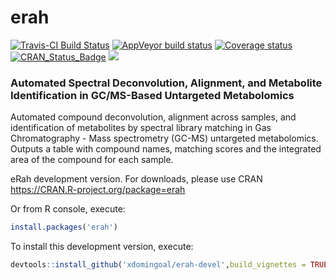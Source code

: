 # erah

[![Travis-CI Build Status](https://travis-ci.org/xdomingoal/erah-devel.svg?branch=devel)](https://travis-ci.org/xdomingoal/erah-devel)
[![AppVeyor build status](https://ci.appveyor.com/api/projects/status/github/xdomingoal/erah-devel?branch=devel&svg=true)](https://ci.appveyor.com/project/xdomingoal/erah-devel)
[![Coverage status](https://codecov.io/gh/xdomingoal/erah-devel/branch/master/graph/badge.svg)](https://codecov.io/github/xdomingoal/erah-devel?branch=devel)
[![CRAN_Status_Badge](http://www.r-pkg.org/badges/version/erah)](https://cran.r-project.org/package=erah)
[![](http://cranlogs.r-pkg.org/badges/erah)](http://cran.rstudio.com/web/packages/erah/index.html)

### Automated Spectral Deconvolution, Alignment, and Metabolite Identification in GC/MS-Based Untargeted Metabolomics

Automated compound deconvolution, alignment across samples, and identification of metabolites by spectral library matching in Gas Chromatography - Mass spectrometry (GC-MS) untargeted metabolomics. Outputs a table with compound names, matching scores and the integrated area of the compound for each sample.

eRah development version. For downloads, please use CRAN
https://CRAN.R-project.org/package=erah 

Or from R console, execute:

```r
install.packages('erah')
```
To install this development version, execute:

```r
devtools::install_github('xdomingoal/erah-devel',build_vignettes = TRUE)
```

